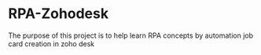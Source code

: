 # RPA-Zohodesk
The purpose of this project is to help learn RPA concepts by automation job card creation in zoho desk


